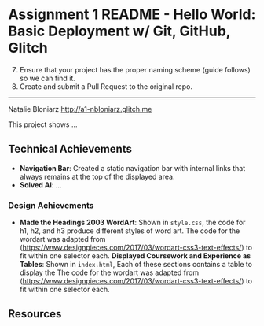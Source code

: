 Assignment 1 README - Hello World: Basic Deployment w/ Git, GitHub, Glitch
===


7. Ensure that your project has the proper naming scheme (guide follows) so we can find it.
8. Create and submit a Pull Request to the original repo.




---

Natalie Bloniarz
http://a1-nbloniarz.glitch.me

This project shows ...

## Technical Achievements
- **Navigation Bar**: Created a static navigation bar with internal links that always remains at the top of the displayed area.
- **Solved AI**: ...

### Design Achievements
- **Made the Headings 2003 WordArt**: Shown in `style.css`, the code for h1, h2, and h3 produce different styles of word art.
The code for the wordart was adapted from (https://www.designpieces.com/2017/03/wordart-css3-text-effects/) to fit within one selector each.
 **Displayed Coursework and Experience as Tables**: Shown in `index.html`, Each of these sections contains a table to display the 
The code for the wordart was adapted from (https://www.designpieces.com/2017/03/wordart-css3-text-effects/) to fit within one selector each.


Resources
---



